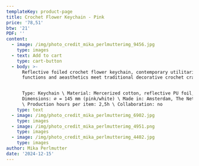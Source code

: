 ```yaml
---
templateKey: product-page
title: Crochet Flower Keychain - Pink
price: '78,51'
btw: '21'
PDF: ''
content:
  - image: /img/photo_credit_mika_perlmutterimg_9456.jpg
    type: images
  - text: Add to cart
    type: cart-button
  - body: >-
      Reflective foiled crochet flower keychain, contemporary utilitarian
      functions and aeasthetics meet traditional decorative crochet crafts. 


      Type: Keychain \ Material: Mercerized cotton, reflective PU foil, metal \
      Dimensions: ⌀ = 145 mm (pink/white) \ Made in: Amsterdam, The Netherlands
      \ Production hours per item: 2,5h \ Collaboration: no
    type: text
  - image: /img/photo_credit_mika_perlmutterimg_6902.jpg
    type: images
  - image: /img/photo_credit_mika_perlmutterimg_4951.png
    type: images
  - image: /img/photo_credit_mika_perlmutterimg_4402.jpg
    type: images
author: Mika Perlmutter
date: '2024-12-15'
---
```


